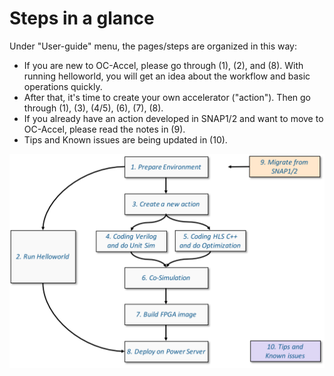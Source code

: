 # Steps in a glance
Under "User-guide" menu, the pages/steps are organized in this way:

* If you are new to OC-Accel, please go through (1), (2), and (8). With running helloworld, you will get an idea about the workflow and basic operations quickly. 
* After that, it's time to create your own accelerator ("action"). Then go through (1), (3), (4/5), (6), (7), (8).
* If you already have an action developed in SNAP1/2 and want to move to OC-Accel, please read the notes in (9).
* Tips and Known issues are being updated in (10).

![0-all-steps](pictures/0-all-steps.svg)